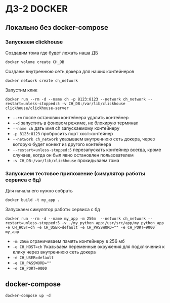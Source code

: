 # ДЗ-2 DOCKER

## Локально без docker-compose 
### Запускаем clickhouse
Создадим тома где будет лежать наша ДБ
```command
docker volume create CH_DB
```

Создаем внутреннюю сеть докера для наших контейнеров
```command
docker network create ch_network
```

Запустим клик
```command
docker run --rm -d --name ch -p 8123:8123 --network ch_network --restart=unless-stopped:5 -v CH_DB:/var/lib/clickhouse clickhouse/clickhouse-server
```

- `--rm` после остановки контейнера удалить контейнер
- `--d` запустить в фоновом режиме, не блокирую терминал
- `--name ch` дать имя ch запускаемому контейнеру  
- `-p 8123:8123` пробросить порт хост:контейнер
- `--network ch_network` указываем внутреннюю сеть докера, через которую будет конект из другого контейнера
- `--restart=unless-stopped:5` перезапускать контейнер всегда, кроме случаев, когда он был явно остановлен пользователем
- `-v CH_DB:/var/lib/clickhouse` прокидываем тома
 
### Запускаем тестовое приложение (симулятор работы сервиса с бд)
Для начала его нужно собрать
```command
docker build -t my_app .
```

Запускаем симулятор работы сервиса с бд
```command
docker run --rm -d --name my_app -m 256m  --network ch_network --restart=unless-stopped:5 -v ./my_python_app:/usr/src/app/my_python_app -e CH_HOST=ch -e CH_USER=default -e CH_PASSWORD="" -e CH_PORT=9000  my_app
```

- `-m 256m` ограничиваем память контейнеру в 256 мб
- `-e CH_HOST=ch` Указываем переменные окружения для подключения к клику через внутреннюю сеть докера
- `-e CH_USER=default`
- `-e CH_PASSWORD=""`
- `-e CH_PORT=9000`

## docker-compose
```command
docker-compose up -d
```
